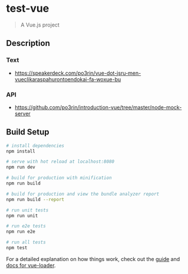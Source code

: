 # test-vue

> A Vue.js project

## Description

### Text

- https://speakerdeck.com/po3rin/vue-dot-jsru-men-vueclikaraspahurontoendokai-fa-woxue-bu

### API

- https://github.com/po3rin/introduction-vue/tree/master/node-mock-server

## Build Setup

``` bash
# install dependencies
npm install

# serve with hot reload at localhost:8080
npm run dev

# build for production with minification
npm run build

# build for production and view the bundle analyzer report
npm run build --report

# run unit tests
npm run unit

# run e2e tests
npm run e2e

# run all tests
npm test
```

For a detailed explanation on how things work, check out the [guide](http://vuejs-templates.github.io/webpack/) and [docs for vue-loader](http://vuejs.github.io/vue-loader).
